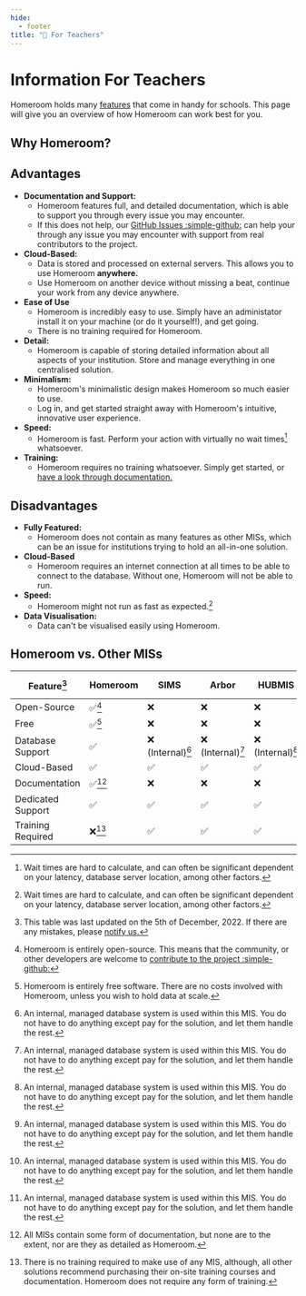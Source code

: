 ```yaml
---
hide:
  - footer
title: "📘 For Teachers"  
---
```


# Information For Teachers

Homeroom holds many [features](features.md) that come in handy for schools. This page will give you an overview of how Homeroom can work best for you. 

## Why Homeroom?


## Advantages
- **Documentation and Support:**
    * Homeroom features full, and detailed documentation, which is able to support you through every issue you may encounter.
    * If this does not help, our [GitHub Issues :simple-github:](https://github.com/longbow122/Homeroom/issues) can help your through any issue you may encounter with support from real contributors to the project.
- **Cloud-Based:**  
    * Data is stored and processed on external servers. This allows you to use Homeroom **anywhere.**
    * Use Homeroom on another device without missing a beat, continue your work from any device anywhere.
- **Ease of Use**
    * Homeroom is incredibly easy to use. Simply have an administator install it on your machine (or do it yourself!), and get going.
    * There is no training required for Homeroom. 
- **Detail:**
    * Homeroom is capable of storing detailed information about all aspects of your institution. Store and manage everything in one centralised solution.
- **Minimalism:**  
    * Homeroom's minimalistic design makes Homeroom so much easier to use.
    * Log in, and get started straight away with Homeroom's intuitive, innovative user experience.
- **Speed:**  
    * Homeroom is fast. Perform your action with virtually no wait times[^1] whatsoever.
- **Training:**
    * Homeroom requires no training whatsoever. Simply get started, or [have a look through documentation.](index.md)


## Disadvantages
- **Fully Featured:**
    * Homeroom does not contain as many features as other MISs, which can be an issue for institutions trying to hold an all-in-one solution.
- **Cloud-Based**  
    * Homeroom requires an internet connection at all times to be able to connect to the database. Without one, Homeroom will not be able to run.
- **Speed:**
    * Homeroom might not run as fast as expected.[^1]
- **Data Visualisation:**
    * Data can't be visualised easily using Homeroom.

## Homeroom vs. Other MISs
| Feature[^2]       | Homeroom           | SIMS               | Arbor              | HUBMIS             | RMIntegris         | Scholar Pack       | Cloud School       |
|-------------------|--------------------|--------------------|--------------------|--------------------|--------------------|--------------------|--------------------|
| Open-Source       | :white_check_mark:[^3] | :x:                | :x:                | :x:                | :x:                | :x:                | :x:                |
| Free              | :white_check_mark:[^4] | :x:                | :x:                | :x:                | :x:                | :x:                | :x:                |
| Database Support  | :white_check_mark: | :x: (Internal)[^5]     | :x: (Internal)[^5]     | :x: (Internal)[^5]     | :x: (Internal)[^5]     | :x: (Internal)[^5]     | :x: (Internal)[^5]     |
| Cloud-Based       | :white_check_mark: | :white_check_mark: | :white_check_mark: | :white_check_mark: | :white_check_mark: | :white_check_mark: | :white_check_mark: |
| Documentation     | :white_check_mark:[^6] | :x:                | :x:                | :x:                | :x:                | :x:                | :x:                |
| Dedicated Support | :white_check_mark: | :white_check_mark: | :white_check_mark: | :white_check_mark: | :white_check_mark: | :white_check_mark: | :white_check_mark: |
| Training Required | :x:[^7]                | :white_check_mark: | :white_check_mark: | :white_check_mark: | :white_check_mark: | :white_check_mark: | :white_check_mark: |

[^1]: Wait times are hard to calculate, and can often be significant dependent on your latency, database server location, among other factors. 

[^2]: This table was last updated on the 5th of December, 2022. If there are any mistakes, please [notify us.](contributors.md)

[^3]: Homeroom is entirely open-source. This means that the community, or other developers are welcome to [contribute to the project :simple-github:](contributors.md)

[^4]: Homeroom is entirely free software. There are no costs involved with Homeroom, unless you wish to hold data at scale.

[^5]: An internal, managed database system is used within this MIS. You do not have to do anything except pay for the solution, and let them handle the rest. 

[^6]: All MISs contain some form of documentation, but none are to the extent, nor are they as detailed as Homeroom.

[^7]: There is no training required to make use of any MIS, although, all other solutions recommend purchasing their on-site training courses and documentation. Homeroom does not require any form of training.